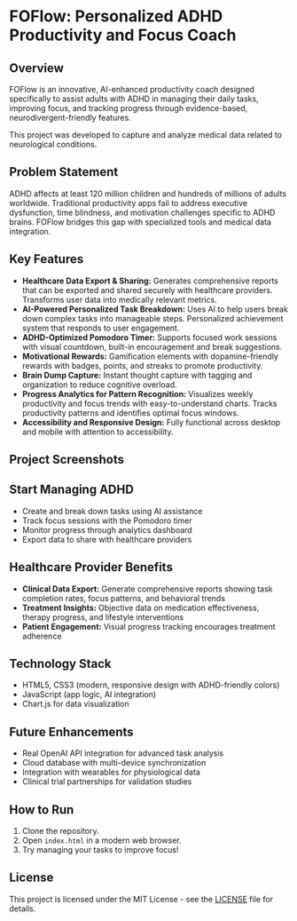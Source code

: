 
# FOFlow: Personalized ADHD Productivity and Focus Coach

## Overview

FOFlow is an innovative, AI-enhanced productivity coach designed specifically to assist adults with ADHD in managing their daily tasks, improving focus, and tracking progress through evidence-based, neurodivergent-friendly features.

This project was developed to capture and analyze medical data related to neurological conditions.

## Problem Statement

ADHD affects at least 120 million children and hundreds of millions of adults worldwide. Traditional productivity apps fail to address executive dysfunction, time blindness, and motivation challenges specific to ADHD brains. FOFlow bridges this gap with specialized tools and medical data integration.

## Key Features

- **Healthcare Data Export & Sharing:** Generates comprehensive reports that can be exported and shared securely with healthcare providers. Transforms user data into medically relevant metrics.
- **AI-Powered Personalized Task Breakdown:** Uses AI to help users break down complex tasks into manageable steps. Personalized achievement system that responds to user engagement.
- **ADHD-Optimized Pomodoro Timer:** Supports focused work sessions with visual countdown, built-in encouragement and break suggestions.
- **Motivational Rewards:** Gamification elements with dopamine-friendly rewards with badges, points, and streaks to promote productivity.
- **Brain Dump Capture:** Instant thought capture with tagging and organization to reduce cognitive overload.
- **Progress Analytics for Pattern Recognition:** Visualizes weekly productivity and focus trends with easy-to-understand charts. Tracks productivity patterns and identifies optimal focus windows.
- **Accessibility and Responsive Design:** Fully functional across desktop and mobile with attention to accessibility.



## Project Screenshots





## Start Managing ADHD
- Create and break down tasks using AI assistance
- Track focus sessions with the Pomodoro timer
- Monitor progress through analytics dashboard
- Export data to share with healthcare providers



## Healthcare Provider Benefits
- **Clinical Data Export:** Generate comprehensive reports showing task completion rates, focus patterns, and behavioral trends
- **Treatment Insights:** Objective data on medication effectiveness, therapy progress, and lifestyle interventions
- **Patient Engagement:** Visual progress tracking encourages treatment adherence
  


## Technology Stack

- HTML5, CSS3 (modern, responsive design with ADHD-friendly colors)
- JavaScript (app logic, AI integration)
- Chart.js for data visualization



## Future Enhancements
- Real OpenAI API integration for advanced task analysis
- Cloud database with multi-device synchronization
- Integration with wearables for physiological data
- Clinical trial partnerships for validation studies



## How to Run

1. Clone the repository.
2. Open `index.html` in a modern web browser.
3. Try managing your tasks to improve focus!



## License

This project is licensed under the MIT License - see the [LICENSE](LICENSE) file for details.
